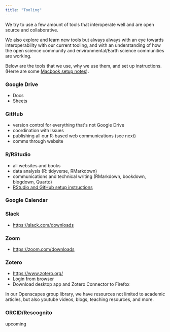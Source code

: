```yaml
---
title: "Tooling"
---
```


We try to use a few amount of tools that interoperate well and are open source and collaborative.

We also explore and learn new tools but always always with an eye towards interoperability with our current tooling, and with an understanding of how the open science community and environmental/Earth science communities are working.

Below are the tools that we use, why we use them, and set up instructions. (Herre are some [Macbook setup notes](https://github.com/Openscapes/teaching-learning-resources/issues/12)).

### Google Drive

- Docs
- Sheets

### GitHub

- version control for everything that's not Google Drive
- coordination with Issues
- publishing all our R-based web communications (see next)
- comms through website

### R/RStudio

- all websites and books
- data analysis (R: tidyverse, RMarkdown)
- communications and technical writing (RMarkdown, bookdown, blogdown, Quarto)
- [RStudio and GitHub setup instructions](https://openscapes.github.io/series/how-to/setup-rstudio-github.html)

### Google Calendar

  
### Slack

- <https://slack.com/downloads>

### Zoom

- <https://zoom.com/downloads>


### Zotero

- <https://www.zotero.org/>
- Login from browser
- Download desktop app and Zotero Connector to Firefox

In our Openscapes group library, we have resources not limited to academic articles, but also youtube videos, blogs, teaching resources, and more.

### ORCID/Rescognito

upcoming
